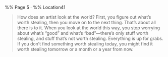 %% Page 5 · %% Location41 
> How does an artist look at the world? First, you figure out what’s worth stealing, then you move on to the next thing. That’s about all there is to it. When you look at the world this way, you stop worrying about what’s “good” and what’s “bad”—there’s only stuff worth stealing, and stuff that’s not worth stealing. Everything is up for grabs. If you don’t find something worth stealing today, you might find it worth stealing tomorrow or a month or a year from now. 
